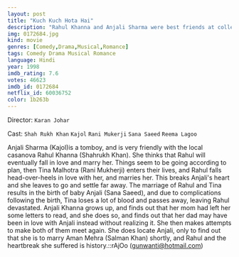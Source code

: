 ```yaml
---
layout: post
title: "Kuch Kuch Hota Hai"
description: "Rahul Khanna and Anjali Sharma were best friends at college. Anjali realizes that she has fallen in love with Rahul but she's too late because Rahul has already fallen for Tina Malhotra. Heartbroken, Anjali leaves the city. Tina and Rahul get married and soon Tina becomes pregnant, giving birth to a daughter which they call Anjali. Due to complications during pregnancy, Tina passes away. Anjali is brought up by her father, and each year on her birthday he allows his daughter to read one of her mother'.."
img: 0172684.jpg
kind: movie
genres: [Comedy,Drama,Musical,Romance]
tags: Comedy Drama Musical Romance 
language: Hindi
year: 1998
imdb_rating: 7.6
votes: 46623
imdb_id: 0172684
netflix_id: 60036752
color: 1b263b
---
```

Director: `Karan Johar`  

Cast: `Shah Rukh Khan` `Kajol` `Rani Mukerji` `Sana Saeed` `Reema Lagoo` 

Anjali Sharma (Kajol)is a tomboy, and is very friendly with the local casanova Rahul Khanna (Shahrukh Khan). She thinks that Rahul will eventually fall in love and marry her. Things seem to be going according to plan, then Tina Malhotra (Rani Mukherji) enters their lives, and Rahul falls head-over-heels in love with her, and marries her. This breaks Anjali's heart and she leaves to go and settle far away. The marriage of Rahul and Tina results in the birth of baby Anjali (Sana Saeed), and due to complications following the birth, Tina loses a lot of blood and passes away, leaving Rahul devastated. Anjali Khanna grows up, and finds out that her mom had left her some letters to read, and she does so, and finds out that her dad may have been in love with Anjali instead without realizing it. She then makes attempts to make both of them meet again. She does locate Anjali, only to find out that she is to marry Aman Mehra (Salman Khan) shortly, and Rahul and the heartbreak she suffered is history.::rAjOo (gunwanti@hotmail.com)